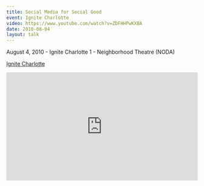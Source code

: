 ```yaml
---
title: Social Media for Social Good
event: Ignite Charlotte
video: https://www.youtube.com/watch?v=ZDFHHPwKXBA
date: 2010-08-04
layout: talk
---
```


August 4, 2010 - Ignite Charlotte 1 - Neighborhood Theatre (NODA)

[Ignite Charlotte](http://www.ignitecharlotte.org/2010/08/ignite-charlotte-1-talk-by-david-wells-social-media-for-social-good/)

<div style="position:relative;height:0;padding-bottom:56.25%">
  <iframe src="https://www.youtube.com/embed/ZDFHHPwKXBA?ecver=2" width="640" height="360" frameborder="0" style="position:absolute;width:100%;height:100%;left:0" allowfullscreen></iframe>
</div>
